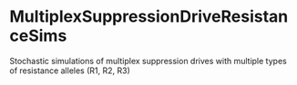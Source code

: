 # MultiplexSuppressionDriveResistanceSims
Stochastic simulations of multiplex suppression drives with multiple types of resistance alleles (R1, R2, R3)
